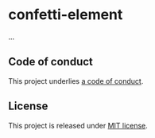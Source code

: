# confetti-element

...

## Code of conduct

This project underlies [a code of conduct](./CODE-OF-CONDUCT.md).

## License

This project is released under [MIT license](./LICENSE).
